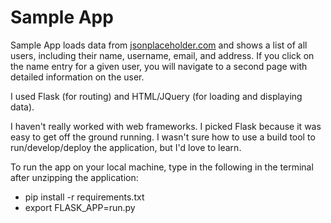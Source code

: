# Sample App

Sample App loads data from [jsonplaceholder.com](http://jsonplaceholder.typicode.com/users) and shows a list of all users, including their name, username, email, and address. If you click on the name entry for a given user, you will navigate to a second page with detailed information on the user.  

I used Flask (for routing) and HTML/JQuery (for loading and displaying data). 

I haven't really worked with web frameworks. I picked Flask because it was easy to get off the ground running. I wasn't sure how to use a build tool to run/develop/deploy the application, but I'd love to learn.

To run the app on your local machine, type in the following in the terminal after unzipping the application:
* pip install -r requirements.txt
* export FLASK_APP=run.py